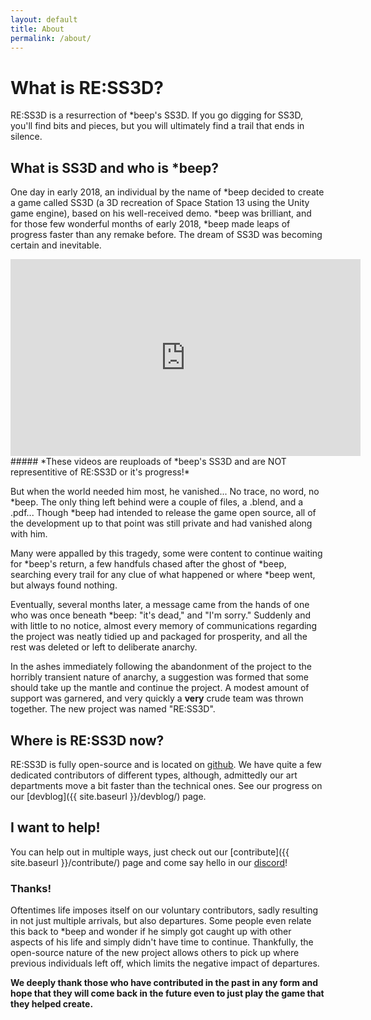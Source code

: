 ```yaml
---
layout: default
title: About
permalink: /about/
---
```


# What is RE:SS3D?

RE:SS3D is a resurrection of *beep's SS3D. If you go digging for SS3D, you'll find bits and pieces, but you will ultimately find a trail that ends in silence.

## What is SS3D and who is *beep?

One day in early 2018, an individual by the name of *beep decided to create a game called SS3D (a 3D recreation of Space Station 13 using the Unity game engine), based on his well-received demo. *beep was brilliant, and for those few wonderful months of early 2018, *beep made leaps of progress faster than any remake before. The dream of SS3D was becoming certain and inevitable.

<iframe class="video" width="560" height="315" class="video" src="https://www.youtube.com/embed/videoseries?list=PLTkyYJ6zDmhoiQv5PJYT6oI766G4s60Av" frameborder="0" allow="accelerometer; autoplay; encrypted-media; gyroscope; picture-in-picture" allowfullscreen></iframe>
##### *These videos are reuploads of *beep's SS3D and are NOT representitive of RE:SS3D or it's progress!*

But when the world needed him most, he vanished... No trace, no word, no *beep. The only thing left behind were a couple of files, a .blend, and a .pdf... Though *beep had intended to release the game open source, all of the development up to that point was still private and had vanished along with him.

Many were appalled by this tragedy, some were content to continue waiting for *beep's return, a few handfuls chased after the ghost of *beep, searching every trail for any clue of what happened or where *beep went, but always found nothing.

Eventually, several months later, a message came from the hands of one who was once beneath *beep: "it's dead," and "I'm sorry." Suddenly and with little to no notice, almost every memory of communications regarding the project was neatly tidied up and packaged for prosperity, and all the rest was deleted or left to deliberate anarchy.

In the ashes immediately following the abandonment of the project to the horribly transient nature of anarchy, a suggestion was formed that some should take up the mantle and continue the project. A modest amount of support was garnered, and very quickly a **very** crude team was thrown together. The new project was named "RE:SS3D".

## Where is RE:SS3D now?

RE:SS3D is fully open-source and is located on [github](https://github.com/RE-SS3D). We have quite a few dedicated contributors of different types, although, admittedly our art departments move a bit faster than the technical ones. See our progress on our [devblog]({{ site.baseurl }}/devblog/) page.

## I want to help!

You can help out in multiple ways, just check out our [contribute]({{ site.baseurl }}/contribute/) page and come say hello in our [discord](https://discord.gg/3ny9tdH)!

### Thanks!

Oftentimes life imposes itself on our voluntary contributors, sadly resulting in not just multiple arrivals, but also departures. Some people even relate this back to *beep and wonder if he simply got caught up with other aspects of his life and simply didn't have time to continue. Thankfully, the open-source nature of the new project allows others to pick up where previous individuals left off, which limits the negative impact of departures.

**We deeply thank those who have contributed in the past in any form and hope that they will come back in the future even to just play the game that they helped create.**
